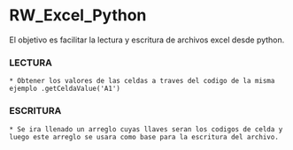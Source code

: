 # RW_Excel_Python
El objetivo es facilitar la lectura y escritura de archivos excel desde python.

### LECTURA 
    * Obtener los valores de las celdas a traves del codigo de la misma ejemplo .getCeldaValue('A1') 

### ESCRITURA 
    * Se ira llenado un arreglo cuyas llaves seran los codigos de celda y luego este arreglo se usara como base para la escritura del archivo.

 


